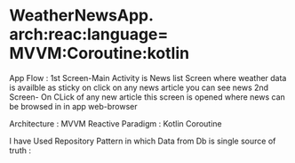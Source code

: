 # WeatherNewsApp.        arch:reac:language= MVVM:Coroutine:kotlin
 App Flow :
1st Screen-Main Activity is News list Screen where weather data is availble as sticky on click on any news article you can see news
2nd Screen- On CLick of any new article this screen is opened where news can be browsed in in app web-browser 

Architecture : MVVM 
Reactive Paradigm : Kotlin Coroutine 

I have Used Repository Pattern in which Data from Db is single source of truth :
